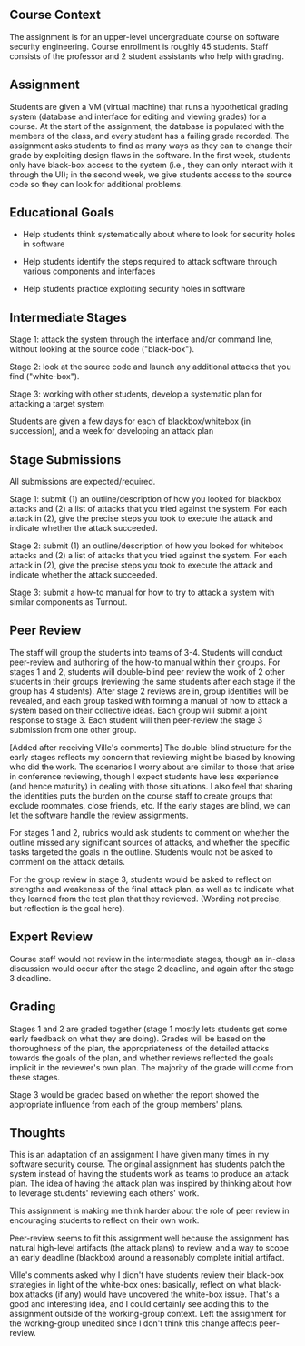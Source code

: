 ## Course Context

The assignment is for an upper-level undergraduate course on software
security engineering.  Course enrollment is roughly 45 students.
Staff consists of the professor and 2 student assistants who help with
grading.

## Assignment

Students are given a VM (virtual machine) that runs a hypothetical
grading system (database and interface for editing and viewing grades)
for a course.  At the start of the assignment, the database is
populated with the members of the class, and every student has a
failing grade recorded.  The assignment asks students to find as many
ways as they can to change their grade by exploiting design flaws in
the software.  In the first week, students only have black-box access
to the system (i.e., they can only interact with it through the UI);
in the second week, we give students access to the source code so they
can look for additional problems.

## Educational Goals

* Help students think systematically about where to look for security holes in software

* Help students identify the steps required to attack software through various components and interfaces

* Help students practice exploiting security holes in software

## Intermediate Stages

Stage 1: attack the system through the interface and/or command line,
without looking at the source code ("black-box").   

Stage 2: look at the source code and launch any additional attacks that you find ("white-box").

Stage 3: working with other students, develop a systematic plan for attacking a target system

Students are given a few days for each of blackbox/whitebox (in
succession), and a week for developing an attack plan

## Stage Submissions
 
All submissions are expected/required.
 
Stage 1: submit (1) an outline/description of how you looked for
blackbox attacks and (2) a list of attacks that you tried against the
system.  For each attack in (2), give the precise steps you took to
execute the attack and indicate whether the attack succeeded.   

Stage 2: submit (1) an outline/description of how you looked for
whitebox attacks and (2) a list of attacks that you tried against the
system.  For each attack in (2), give the precise steps you took to
execute the attack and indicate whether the attack succeeded.   

Stage 3: submit a how-to manual for how to try to attack a system with
similar components as Turnout.

## Peer Review

The staff will group the students into teams of 3-4.  Students will
conduct peer-review and authoring of the how-to manual within their
groups.  For stages 1 and 2, students will double-blind peer review
the work of 2 other students in their groups (reviewing the same
students after each stage if the group has 4 students).  After stage 2
reviews are in, group identities will be revealed, and each group
tasked with forming a manual of how to attack a system based on their
collective ideas.  Each group will submit a joint response to stage 3.
Each student will then peer-review the stage 3 submission from one
other group.

[Added after receiving Ville's comments] The double-blind structure
for the early stages reflects my concern that reviewing might be
biased by knowing who did the work.  The scenarios I worry about are
similar to those that arise in conference reviewing, though I expect
students have less experience (and hence maturity) in dealing with
those situations.  I also feel that sharing the identities puts the
burden on the course staff to create groups that exclude roommates,
close friends, etc.  If the early stages are blind, we can let the
software handle the review assignments.

For stages 1 and 2, rubrics would ask students to comment on whether
the outline missed any significant sources of attacks, and whether the
specific tasks targeted the goals in the outline.  Students would not
be asked to comment on the attack details.

For the group review in stage 3, students would be asked to reflect on
strengths and weakeness of the final attack plan, as well as to
indicate what they learned from the test plan that they
reviewed. (Wording not precise, but reflection is the goal here).

## Expert Review

Course staff would not review in the intermediate stages, though an
in-class discussion would occur after the stage 2 deadline, and again
after the stage 3 deadline.

## Grading

Stages 1 and 2 are graded together (stage 1 mostly lets students get
some early feedback on what they are doing).  Grades will be based on
the thoroughness of the plan, the appropriateness of the detailed
attacks towards the goals of the plan, and whether reviews reflected
the goals implicit in the reviewer's own plan.  The majority of the
grade will come from these stages.

Stage 3 would be graded based on whether the report showed the
appropriate influence from each of the group members' plans.

## Thoughts

This is an adaptation of an assignment I have given many times in my
software security course.  The original assignment has students patch
the system instead of having the students work as teams to produce an
attack plan.  The idea of having the attack plan was inspired by
thinking about how to leverage students' reviewing each others' work.

This assignment is making me think harder about the role of peer
review in encouraging students to reflect on their own work.

Peer-review seems to fit this assignment well because the assignment
has natural high-level artifacts (the attack plans) to review, and a
way to scope an early deadline (blackbox) around a reasonably complete
initial artifact.

Ville's comments asked why I didn't have students review their
black-box strategies in light of the white-box ones: basically,
reflect on what black-box attacks (if any) would have uncovered the
white-box issue.  That's a good and interesting idea, and I could
certainly see adding this to the assignment outside of the
working-group context.  Left the assignment for the working-group
unedited since I don't think this change affects peer-review.
